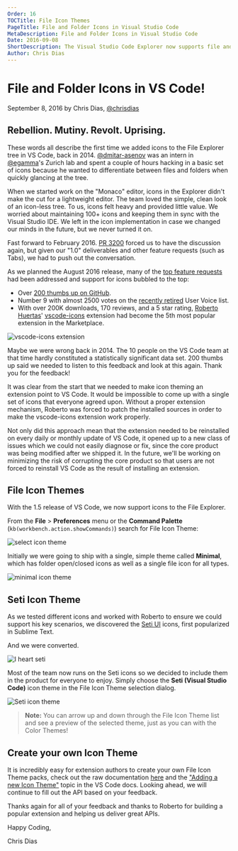 ```yaml
---
Order: 16
TOCTitle: File Icon Themes
PageTitle: File and Folder Icons in Visual Studio Code
MetaDescription: File and Folder Icons in Visual Studio Code
Date: 2016-09-08
ShortDescription: The Visual Studio Code Explorer now supports file and folder icons. VS Code ships with two icon themes and more are available on the Marketplace.
Author: Chris Dias
---
```


# File and Folder Icons in VS Code!

September 8, 2016 by Chris Dias,  [@chrisdias](HTTPS://twitter.com/chrisdias)

## Rebellion. Mutiny. Revolt. Uprising.

These words all describe the first time we added icons to the File Explorer tree in VS Code, back in 2014. [@dmitar-asenov](HTTPS://github.com/dimitar-asenov) was an intern in [@egamma](HTTPS://github.com/egamma)'s Zurich lab and spent a couple of hours hacking in a basic set of icons because he wanted to differentiate between files and folders when quickly glancing at the tree.

When we started work on the "Monaco" editor, icons in the Explorer didn't make the cut for a lightweight editor. The team loved the simple, clean look of an icon-less tree. To us, icons felt heavy and provided little value. We worried about maintaining 100+ icons and keeping them in sync with the Visual Studio IDE. We left in the icon implementation in case we changed our minds in the future, but we never turned it on.

Fast forward to February 2016. [PR 3200](HTTPS://github.com/Microsoft/vscode/pull/3200) forced us to have the discussion again, but given our "1.0" deliverables and other feature requests (such as Tabs), we had to push out the conversation.

As we planned the August 2016 release, many of the [top feature requests](HTTPS://github.com/Microsoft/vscode/issues?q=is%3Aopen+is%3Aissue+label%3Afeature-request) had been addressed and support for icons bubbled to the top:

* Over [200 thumbs up on GitHub](HTTPS://github.com/Microsoft/vscode/issues/211).
* Number 9 with almost 2500 votes on the [recently retired](HTTPS://code.visualstudio.com/blogs/2016/08/19/goodbyeuservoice) User Voice list.
* With over 200K downloads, 170 reviews, and a 5 star rating, [Roberto Huertas](HTTPS://github.com/robertohuertasm)' [vscode-icons](HTTPS://marketplace.visualstudio.com/items?itemName=robertohuertasm.vscode-icons) extension had become the 5th most popular extension in the Marketplace.

![vscode-icons extension](vscode-icons.png)

Maybe we were wrong back in 2014. The 10 people on the VS Code team at that time hardly constituted a statistically significant data set. 200 thumbs up said we needed to listen to this feedback and look at this again. Thank you for the feedback!

It was clear from the start that we needed to make icon theming an extension point to VS Code. It would be impossible to come up with a single set of icons that everyone agreed upon. Without a proper extension mechanism, Roberto was forced to patch the installed sources in order to make the vscode-icons extension work properly.

Not only did this approach mean that the extension needed to be reinstalled on every daily or monthly update of VS Code, it opened up to a new class of issues which we could not easily diagnose or fix, since the core product was being modified after we shipped it. In the future, we'll be working on minimizing the risk of corrupting the core product so that users are not forced to reinstall VS Code as the result of installing an extension.

## File Icon Themes

With the 1.5 release of VS Code, we now support icons to the File Explorer.

From the **File** > **Preferences** menu or the **Command Palette** (`kb(workbench.action.showCommands)`) search for File Icon Theme:

![select icon theme](select-icon-theme.png)

Initially we were going to ship with a single, simple theme called **Minimal**, which has folder open/closed icons as well as a single file icon for all types.

![minimal icon theme](minimal-icon-theme.png)

## Seti Icon Theme

As we tested different icons and worked with Roberto to ensure we could support his key scenarios, we discovered the [Seti UI](HTTPS://github.com/jesseweed/seti-ui) icons, first popularized in Sublime Text.

And we were converted.

![I heart seti](i-heart-seti.png)

Most of the team now runs on the Seti icons so we decided to include them in the product for everyone to enjoy. Simply choose the **Seti (Visual Studio Code)** icon theme in the File Icon Theme selection dialog.

![Seti icon theme](seti-icon-theme.png)

>**Note:** You can arrow up and down through the File Icon Theme list and see a preview of the selected theme, just as you can with the Color Themes!

## Create your own Icon Theme

It is incredibly easy for extension authors to create your own File Icon Theme packs, check out the raw documentation [here](HTTPS://github.com/Microsoft/vscode/issues/10804) and the ["Adding a new Icon Theme"](/docs/extensions/themes-snippets-colorizers.md#adding-a-new-icon-theme) topic in the VS Code docs. Looking ahead, we will continue to fill out the API based on your feedback.

Thanks again for all of your feedback and thanks to Roberto for building a popular extension and helping us deliver great APIs.

Happy Coding,

Chris Dias

